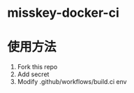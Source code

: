 # misskey-docker-ci

# 使用方法

1. Fork this repo
2. Add secret
3. Modify .github/workflows/build.ci env
